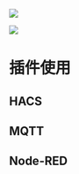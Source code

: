![](https://www.bilibili.com/video/BV1VL411P7ZF/?share_source=copy_web&vd_source=f2348849f9ba6b872bb22b2da7139e03)

![](https://www.bilibili.com/video/BV1dZ4y157Ug/?share_source=copy_web&vd_source=f2348849f9ba6b872bb22b2da7139e03)



# 插件使用
## HACS


## MQTT


## Node-RED


